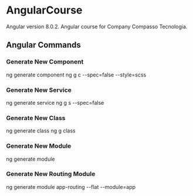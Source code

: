 # AngularCourse

Angular version 8.0.2.
Angular course for Company Compasso Tecnologia.

## Angular Commands
### Generate New Component
ng generate component <name>
ng g c --spec=false --style=scss <name>

### Generate New Service
ng generate service <name>
ng g s <name> --spec=false


### Generate New Class
ng generate class <name> 
ng g class <name> 

### Generate New Module
ng generate module <name> 


### Generate New Routing Module
ng generate module app-routing --flat --module=app
